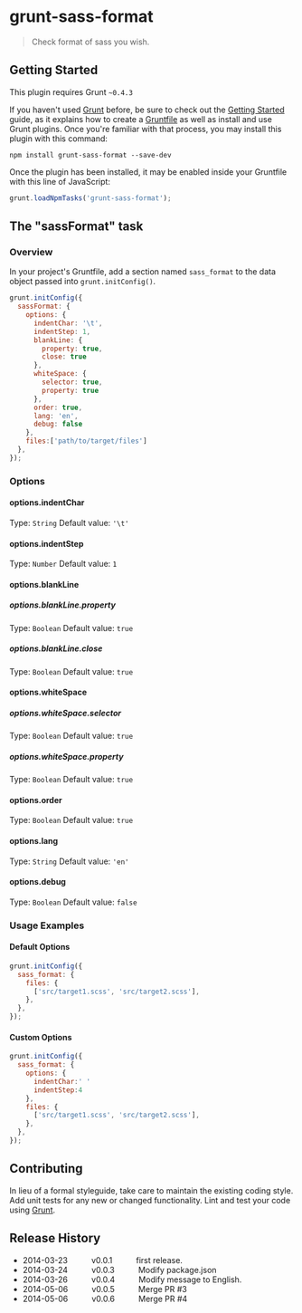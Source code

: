 # grunt-sass-format

> Check format of sass you wish.

## Getting Started
This plugin requires Grunt `~0.4.3`

If you haven't used [Grunt](http://gruntjs.com/) before, be sure to check out the [Getting Started](http://gruntjs.com/getting-started) guide, as it explains how to create a [Gruntfile](http://gruntjs.com/sample-gruntfile) as well as install and use Grunt plugins. Once you're familiar with that process, you may install this plugin with this command:

```shell
npm install grunt-sass-format --save-dev
```

Once the plugin has been installed, it may be enabled inside your Gruntfile with this line of JavaScript:

```js
grunt.loadNpmTasks('grunt-sass-format');
```

## The "sassFormat" task

### Overview
In your project's Gruntfile, add a section named `sass_format` to the data object passed into `grunt.initConfig()`.

```js
grunt.initConfig({
  sassFormat: {
    options: {
      indentChar: '\t',
      indentStep: 1,
      blankLine: {
        property: true,
        close: true
      },
      whiteSpace: {
        selector: true,
        property: true
      },
      order: true,
      lang: 'en',
      debug: false
    },
    files:['path/to/target/files']
  },
});
```

### Options

#### options.indentChar
Type: `String`
Default value: `'\t'`

#### options.indentStep
Type: `Number`
Default value: `1`

#### options.blankLine

##### options.blankLine.property
Type: `Boolean`
Default value: `true`

##### options.blankLine.close
Type: `Boolean`
Default value: `true`

#### options.whiteSpace

##### options.whiteSpace.selector
Type: `Boolean`
Default value: `true`

##### options.whiteSpace.property
Type: `Boolean`
Default value: `true`

#### options.order
Type: `Boolean`
Default value: `true`

#### options.lang
Type: `String`
Default value: `'en'`

#### options.debug
Type: `Boolean`
Default value: `false`

### Usage Examples

#### Default Options

```js
grunt.initConfig({
  sass_format: {
    files: {
      ['src/target1.scss', 'src/target2.scss'],
    },
  },
});
```

#### Custom Options

```js
grunt.initConfig({
  sass_format: {
    options: {
      indentChar:' '
      indentStep:4
    },
    files: {
      ['src/target1.scss', 'src/target2.scss'],
    },
  },
});
```

## Contributing
In lieu of a formal styleguide, take care to maintain the existing coding style. Add unit tests for any new or changed functionality. Lint and test your code using [Grunt](http://gruntjs.com/).

## Release History
* 2014-03-23   v0.0.1   first release.
* 2014-03-24   v0.0.3   Modify package.json
* 2014-03-26   v0.0.4   Modify message to English.
* 2014-05-06   v0.0.5   Merge PR #3
* 2014-05-06   v0.0.6   Merge PR #4
